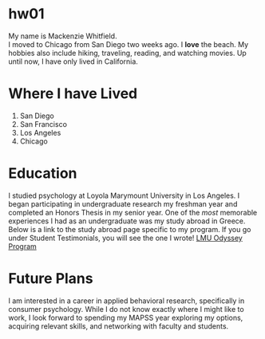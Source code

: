 # hw01

My name is Mackenzie Whitfield.  
I moved to Chicago from San Diego two weeks ago. I **love** the beach. My hobbies also include hiking, traveling, reading, and watching movies. Up until now, I have only lived in California.  

# Where I have Lived 
1. San Diego  
2. San Francisco  
3. Los Angeles
4. Chicago

# Education
I studied psychology at Loyola Marymount University in Los Angeles. I began participating in undergraduate research my freshman year and completed an Honors Thesis in my senior year. One of the *most* memorable experiences I had as an undergraduate was my study abroad in Greece. Below is a link to the study abroad page specific to my program. If you go under Student Testimonials, you will see the one I wrote! 
[LMU Odyssey Program](https://bellarmine.lmu.edu/moderngreek/beyondtheclassroom/studyabroad)

# Future Plans  
I am interested in a career in applied behavioral research, specifically in consumer psychology. While I do not know exactly where I might like to work, I look forward to spending my MAPSS year exploring my options, acquiring relevant skills, and networking with faculty and students.  



